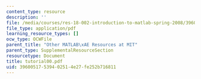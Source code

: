 ```yaml
---
content_type: resource
description: ''
file: /media/courses/res-18-002-introduction-to-matlab-spring-2008/39600517539402514e27fe252b716811_tutorial00.pdf
file_type: application/pdf
learning_resource_types: []
ocw_type: OCWFile
parent_title: "Other MATLAB\xAE Resources at MIT"
parent_type: SupplementalResourceSection
resourcetype: Document
title: tutorial00.pdf
uid: 39600517-5394-0251-4e27-fe252b716811
---
```

